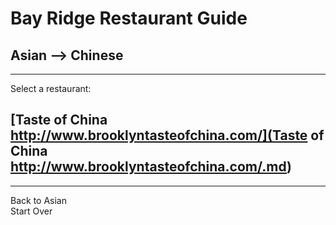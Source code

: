 # Bay Ridge Restaurant Guide
## Asian --> Chinese
---
Select a restaurant:
## [Taste of China http://www.brooklyntasteofchina.com/](Taste of China http://www.brooklyntasteofchina.com/.md)
---
Back to Asian  
Start Over